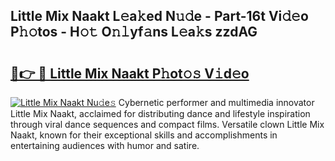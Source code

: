 ## Little Mix Naakt L𝚎a𝚔ed N𝚞𝚍e - Part-16t Vi𝚍𝚎o P𝚑𝚘tos - H𝚘𝚝 O𝚗𝚕yf𝚊ns L𝚎a𝚔s zzdAG

# <h2><a href="http://kf1p1qu.oniu.top/?m=Little+Mix+Naakt">🔗👉 🔴 Little Mix Naakt P𝚑ot𝚘𝚜 V𝚒d𝚎o</a></h2>

[![Little Mix Naakt Nu𝚍e𝚜](https://i.imgur.com/0qMVB7G.gif)](http://kf1p1qu.oniu.top/?m=Little+Mix+Naakt)
Cybernetic performer and multimedia innovator Little Mix Naakt, acclaimed for distributing dance and lifestyle inspiration through viral dance sequences and compact films. Versatile clown Little Mix Naakt, known for their exceptional skills and accomplishments in entertaining audiences with humor and satire.  
